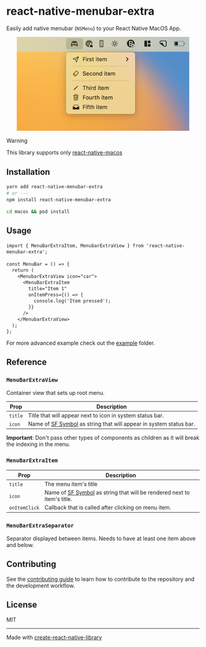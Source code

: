 # react-native-menubar-extra

Easily add native menubar (`NSMenu`) to your React Native MacOS App.

<p align="center">
  <img src="img/example-usage.png" alt="ViewPager" width="450">
</p>

> [!WARNING]
> This library supports only [react-native-macos](https://github.com/microsoft/react-native-macos#readme)

## Installation

```sh
yarn add react-native-menubar-extra
# or ---
npm install react-native-menubar-extra
```

```sh
cd macos && pod install
```

## Usage

```tsx
import { MenuBarExtraItem, MenubarExtraView } from 'react-native-menubar-extra';

const MenuBar = () => {
  return (
    <MenubarExtraView icon="car">
      <MenuBarExtraItem
        title="Item 1"
        onItemPress={() => {
          console.log('Item pressed');
        }}
      />
    </MenubarExtraView>
  );
};
```

For more advanced example check out the [example](https://github.com/okwasniewski/react-native-menubar-extra/tree/main/example) folder.

## Reference

### `MenuBarExtraView`

Container view that sets up root menu.

| Prop    | Description                                                                                                   |
| ------- | ------------------------------------------------------------------------------------------------------------- |
| `title` | Title that will appear next to icon in system status bar.                                                     |
| `icon`  | Name of [SF Symbol](https://developer.apple.com/sf-symbols/) as string that will appear in system status bar. |

**Important**: Don't pass other types of components as children as it will break the indexing in the menu.

### `MenuBarExtraItem`

| Prop          | Description                                                                                                        |
| ------------- | ------------------------------------------------------------------------------------------------------------------ |
| `title`       | The menu item's title                                                                                              |
| `icon`        | Name of [SF Symbol](https://developer.apple.com/sf-symbols/) as string that will be rendered next to item's title. |
| `onItemClick` | Callback that is called after clicking on menu item.                                                               |

### `MenuBarExtraSeparator`

Separator displayed between items. Needs to have at least one item above and below.

## Contributing

See the [contributing guide](CONTRIBUTING.md) to learn how to contribute to the repository and the development workflow.

## License

MIT

---

Made with [create-react-native-library](https://github.com/callstack/react-native-builder-bob)
